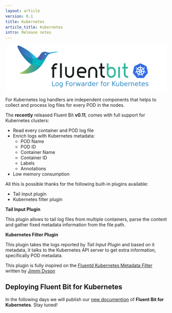 ```yaml
---
layout: article
version: 0.1
title: Kubernetes
article_title: Kubernetes
intro: Release notes
---
```


![](/assets/img/fluentbit_kubernetes.png)


For Kubernetes log handlers are independent components that helps to collect and process log files for every POD in the nodes.

The __recently__ released Fluent Bit __v0.11__, comes with full support for Kubernetes clusters:

- Read every container and POD log file
- Enrich logs with Kubernetes metadata:
  - POD Name
  - POD ID
  - Container Name
  - Container ID
  - Labels
  - Annotations
- Low memory consumption

All this is possible thanks for the following built-in plugins available:

- Tail input plugin
- Kubernetes filter plugin

__Tail Input Plugin__

This plugin allows to tail log files from multiple containers, parse the content and gather fixed metadata information from the file path.

__Kubernetes Filter Plugin__

This plugin takes the logs reported by _Tail Input Plugin_ and based on it metadata, it talks to the Kubernetes API server to get extra information, specifically POD metadata.

This plugin is fully inspired on the [Fluentd Kubernetes Metadata Filter](https://github.com/fabric8io/fluent-plugin-kubernetes_metadata_filter) written by [Jimmi Dyson](https://github.com/jimmidyson)

## Deploying Fluent Bit for Kubernetes

In the following days we will publish our [new documention](http://fluentbit.io/documentation/0.11/) of __Fluent Bit for Kubernetes__. Stay tuned!

